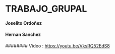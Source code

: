 # TRABAJO_GRUPAL
#### Joselito Ordoñez
#### Hernan Sanchez 
######## Video : https://youtu.be/VksRQ52EdS8
